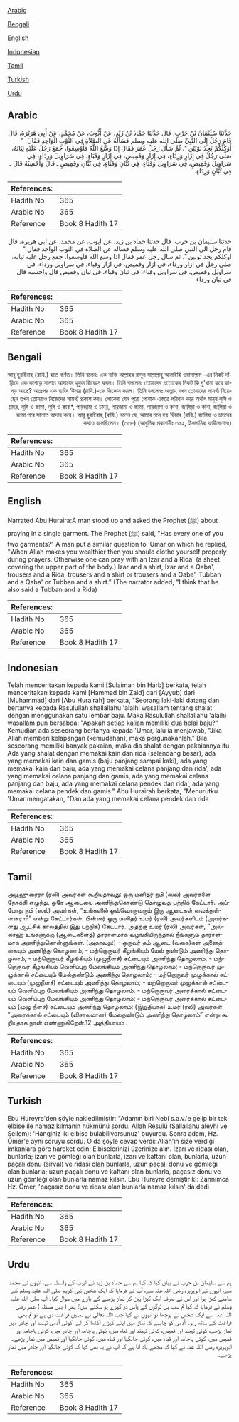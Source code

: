 [Arabic](#arabic)

[Bengali](#bengali)

[English](#english)

[Indonesian](#indonesian)

[Tamil](#tamil)

[Turkish](#turkish)

[Urdu](#urdu)

## Arabic


<div dir="rtl" lang="ar" style={{fontSize:'larger',backgroundColor:'#f8f9fa',padding:20}}>
حَدَّثَنَا سُلَيْمَانُ بْنُ حَرْبٍ، قَالَ حَدَّثَنَا حَمَّادُ بْنُ زَيْدٍ، عَنْ أَيُّوبَ، عَنْ مُحَمَّدٍ، عَنْ أَبِي هُرَيْرَةَ، قَالَ قَامَ رَجُلٌ إِلَى النَّبِيِّ صلى الله عليه وسلم فَسَأَلَهُ عَنِ الصَّلاَةِ فِي الثَّوْبِ الْوَاحِدِ فَقَالَ ‏ "‏ أَوَكُلُّكُمْ يَجِدُ ثَوْبَيْنِ ‏"‏‏.‏ ثُمَّ سَأَلَ رَجُلٌ عُمَرَ فَقَالَ إِذَا وَسَّعَ اللَّهُ فَأَوْسِعُوا، جَمَعَ رَجُلٌ عَلَيْهِ ثِيَابَهُ، صَلَّى رَجُلٌ فِي إِزَارٍ وَرِدَاءٍ، فِي إِزَارٍ وَقَمِيصٍ، فِي إِزَارٍ وَقَبَاءٍ، فِي سَرَاوِيلَ وَرِدَاءٍ، فِي سَرَاوِيلَ وَقَمِيصٍ، فِي سَرَاوِيلَ وَقَبَاءٍ، فِي تُبَّانٍ وَقَبَاءٍ، فِي تُبَّانٍ وَقَمِيصٍ ـ قَالَ وَأَحْسِبُهُ قَالَ ـ فِي تُبَّانٍ وَرِدَاءٍ‏.‏
</div>
<div style={{backgroundColor:'#f8f9fa',padding:20, marginBottom: 10}}><table> <thead> <tr> <th>References:</th> <th></th> </tr> </thead> <tbody><tr><td>Hadith No</td><td>365</td></tr><tr><td>Arabic No</td><td>365</td></tr><tr><td>Reference</td><td>Book 8 Hadith 17</td></tr></tbody></table></div>


<div dir="rtl" lang="ar" style={{fontSize:'larger',backgroundColor:'#f8f9fa',padding:20}}>
حدثنا سليمان بن حرب، قال حدثنا حماد بن زيد، عن ايوب، عن محمد، عن ابي هريرة، قال قام رجل الى النبي صلى الله عليه وسلم فساله عن الصلاة في الثوب الواحد فقال " اوكلكم يجد ثوبين ". ثم سال رجل عمر فقال اذا وسع الله فاوسعوا، جمع رجل عليه ثيابه، صلى رجل في ازار ورداء، في ازار وقميص، في ازار وقباء، في سراويل ورداء، في سراويل وقميص، في سراويل وقباء، في تبان وقباء، في تبان وقميص قال واحسبه قال في تبان ورداء
</div>
<div style={{backgroundColor:'#f8f9fa',padding:20, marginBottom: 10}}><table> <thead> <tr> <th>References:</th> <th></th> </tr> </thead> <tbody><tr><td>Hadith No</td><td>365</td></tr><tr><td>Arabic No</td><td>365</td></tr><tr><td>Reference</td><td>Book 8 Hadith 17</td></tr></tbody></table></div>

## Bengali


<div dir="rtl" lang="bn" style={{fontSize:'larger',backgroundColor:'#f8f9fa',padding:20}}>
আবূ হুরাইরাহ্ (রাযি.) হতে বর্ণিত। তিনি বলেনঃ এক ব্যক্তি আল্লাহর রাসূল সাল্লাল্লাহু আলাইহি ওয়াসাল্লাম -এর নিকট দাঁড়িয়ে এক কাপড়ে সালাত আদায়ের হুকুম জিজ্ঞেস করল। তিনি বললেনঃ তোমাদের প্রত্যেকের নিকট কি দু’খানা করে কাপড় আছে? অতঃপর এক ব্যক্তি ‘উমার (রাযি.)-কে জিজ্ঞেস করল। তিনি বললেনঃ আল্লাহ যখন তোমাদের সামর্থ্য দিয়েছেন তখন তোমরাও নিজেদের সামর্থ্য প্রকাশ কর। লোকেরা যেন পুরো পোশাক একত্রে পরিধান করে অর্থাৎ মানুষ লুঙ্গি ও চাদর, লুঙ্গি ও জামা, লুঙ্গি ও কাবা*, পায়জামা ও চাদর, পায়জামা ও জামা, পায়জামা ও কাবা, জাঙ্গিয়া ও কাবা, জাঙ্গিয়া ও জামা পরে সালাত আদায় করে। আবূ হুরাইরাহ্ (রাযি.) বলেন যে, আমার মনে হয় ‘উমার (রাযি.) জাঙ্গিয়া ও চাদরের কথাও বলেছিলেন। (৩৫৮) (আধুনিক প্রকাশনীঃ ৩৫২, ইসলামিক ফাউন্ডেশনঃ)
</div>
<div style={{backgroundColor:'#f8f9fa',padding:20, marginBottom: 10}}><table> <thead> <tr> <th>References:</th> <th></th> </tr> </thead> <tbody><tr><td>Hadith No</td><td>365</td></tr><tr><td>Arabic No</td><td>365</td></tr><tr><td>Reference</td><td>Book 8 Hadith 17</td></tr></tbody></table></div>

## English


<div dir="ltr" lang="en" style={{fontSize:'larger',backgroundColor:'#f8f9fa',padding:20}}>
Narrated Abu Huraira:A man stood up and asked the Prophet (ﷺ) about praying in a single garment. The Prophet (ﷺ) said, "Has every one of you two garments?" A man put a similar question to 'Umar on which he replied, "When Allah makes you wealthier then you should clothe yourself properly during prayers. Otherwise one can pray with an Izar and a Rida' (a sheet covering the upper part of the body.) Izar and a shirt, Izar and a Qaba', trousers and a Rida, trousers and a shirt or trousers and a Qaba', Tubban and a Qaba' or Tubban and a shirt." (The narrator added, "I think that he also said a Tubban and a Rida)
</div>
<div style={{backgroundColor:'#f8f9fa',padding:20, marginBottom: 10}}><table> <thead> <tr> <th>References:</th> <th></th> </tr> </thead> <tbody><tr><td>Hadith No</td><td>365</td></tr><tr><td>Arabic No</td><td>365</td></tr><tr><td>Reference</td><td>Book 8 Hadith 17</td></tr></tbody></table></div>

## Indonesian


<div dir="ltr" lang="id" style={{fontSize:'larger',backgroundColor:'#f8f9fa',padding:20}}>
Telah menceritakan kepada kami [Sulaiman bin Harb] berkata, telah menceritakan kepada kami [Hammad bin Zaid] dari [Ayyub] dari [Muhammad] dari [Abu Hurairah] berkata, "Seorang laki-laki datang dan bertanya kepada Rasulullah shallallahu 'alaihi wasallam tentang shalat dengan menggunakan satu lembar baju. Maka Rasulullah shallallahu 'alaihi wasallam pun bersabda: "Apakah setiap kalian memiliki dua helai baju?" Kemudian ada seseorang bertanya kepada 'Umar, lalu ia menjawab, "Jika Allah memberi kelapangan (kemudahan), maka pergunakanlah." Bila seseorang memiliki banyak pakaian, maka dia shalat dengan pakaiannya itu. Ada yang shalat dengan memakai kain dan rida (selendang besar), ada yang memakai kain dan gamis (baju panjang sampai kaki), ada yang memakai kain dan baju, ada yang memakai celana panjang dan rida', ada yang memakai celana panjang dan gamis, ada yang memakai celana panjang dan baju, ada yang memakai celana pendek dan rida', ada yang memakai celana pendek dan gamis." Abu Hurairah berkata, "Menurutku 'Umar mengatakan, "Dan ada yang memakai celana pendek dan rida
</div>
<div style={{backgroundColor:'#f8f9fa',padding:20, marginBottom: 10}}><table> <thead> <tr> <th>References:</th> <th></th> </tr> </thead> <tbody><tr><td>Hadith No</td><td>365</td></tr><tr><td>Arabic No</td><td>365</td></tr><tr><td>Reference</td><td>Book 8 Hadith 17</td></tr></tbody></table></div>

## Tamil


<div dir="ltr" lang="ta" style={{fontSize:'larger',backgroundColor:'#f8f9fa',padding:20}}>
அபூஹுரைரா (ரலி) அவர்கள் கூறியதாவது: ஒரு மனிதர் நபி (ஸல்) அவர்களை நோக்கி எழுந்து, ஓரே ஆடையை அணிந்துகொண்டு தொழுவது பற்றிக் கேட்டார். அப்போது நபி (ஸல்) அவர்கள், “உங்களில் ஒவ்வொருவரும் இரு ஆடைகள் வைத்துள்ளனரா?” என்று கேட்டார்கள். பின்னர் ஒரு மனிதர் உமர் (ரலி) அவர்களிடம் (அவர்களது ஆட்சிக் காலத்தில் இது பற்றிக்) கேட்டார். அதற்கு உமர் (ரலி) அவர்கள், “அல்லாஹ் உங்களுக்கு (ஆடைகளைத்) தாராளமாக வழங்கியிருந்தால் நீங்களும் தாராளமாக அணிந்துகொள்ளுங்கள். (அதாவது:) - ஒருவர் தம் ஆடை (வகை)கள் அனைத்தையும் அணிந்து தொழலாம்; - மற்றொருவர் கீழங்கியும் மேல் துண்டும் அணிந்து தொழலாம்; - மற்றொருவர் கீழங்கியும் (முழுநீளச்) சட்டையும் அணிந்து தொழலாம்; - மற்றொருவர் கீழங்கியும் வெளிப்புற மேலங்கியும் அணிந்து தொழலாம்; - மற்றொருவர் முழுக்கால் சட்டையும் மேல்துண்டும் அணிந்து தொழலாம்; - மற்றொருவர் முழுக்கால் சட்டையும் (முழுநீளச்) சட்டையும் அணிந்து தொழலாம்; - மற்றொருவர் முழுக்கால் சட்டையும் வெளிப்புற மேலங்கியும் அணிந்து தொழலாம்; - மற்றொருவர் அரைக்கால் சட்டையும் வெளிப்புற மேலங்கியும் அணிந்து தொழலாம்; - மற்றொருவர் அரைக்கால் சட்டையும் (முழு நீளச்) சட்டையும் அணிந்து தொழலாம்; (இறுதியாக) உமர் (ரலி) அவர்கள் “அரைக்கால் சட்டையும் (விசாலமான) மேல்துண்டும் அணிந்து தொழலாம்” என்று கூறியதாக நான் எண்ணுகிறேன்.12 அத்தியாயம் :
</div>
<div style={{backgroundColor:'#f8f9fa',padding:20, marginBottom: 10}}><table> <thead> <tr> <th>References:</th> <th></th> </tr> </thead> <tbody><tr><td>Hadith No</td><td>365</td></tr><tr><td>Arabic No</td><td>365</td></tr><tr><td>Reference</td><td>Book 8 Hadith 17</td></tr></tbody></table></div>

## Turkish


<div dir="ltr" lang="tr" style={{fontSize:'larger',backgroundColor:'#f8f9fa',padding:20}}>
Ebu Hureyre'den şöyle nakledilmiştir: "Adamın biri Nebi s.a.v.'e gelip bir tek elbise ile namaz kılmanın hükmünü sordu. Allah Resulü (Sallallahu aleyhi ve Sellem): 'Hanginiz iki elbise bulabiliyorsunuz' buyurdu. Sonra adam, Hz. Ömer'e aynı soruyu sordu. O da şöyle cevap verdi: Allah'ın size verdiği imkanlara göre hareket edin: Elbiselerinizi üzerinize alın. İzarı ve ridası olan, bunlarla; izarı ve gömleği olan bunlarla, izarı ve kaftanı olan, bunlarla, uzun paçalı donu (sirval) ve ridası olan bunlarla, uzun paçalı donu ve gömleği olan bunlarla; uzun paçalı donu ve kaftanı olan bunlarla, paçasız donu ve uzun gömleği olan bunlarla namaz kılsın. Ebu Hureyre demiştir ki: Zannımca Hz. Ömer, 'paçasız donu ve ridası olan bunlarla namaz kılsın' da dedi
</div>
<div style={{backgroundColor:'#f8f9fa',padding:20, marginBottom: 10}}><table> <thead> <tr> <th>References:</th> <th></th> </tr> </thead> <tbody><tr><td>Hadith No</td><td>365</td></tr><tr><td>Arabic No</td><td>365</td></tr><tr><td>Reference</td><td>Book 8 Hadith 17</td></tr></tbody></table></div>

## Urdu


<div dir="rtl" lang="ur" style={{fontSize:'larger',backgroundColor:'#f8f9fa',padding:20}}>
ہم سے سلیمان بن حرب نے بیان کیا کہ کہا ہم سے حماد بن زید نے ایوب کے واسطہ سے، انہوں نے محمد سے، انہوں نے ابوہریرہ رضی اللہ عنہ سے، آپ نے فرمایا کہ ایک شخص نبی کریم صلی اللہ علیہ وسلم کے سامنے کھڑا ہوا اور اس نے صرف ایک کپڑا پہن کر نماز پڑھنے کے بارے میں سوال کیا۔ آپ صلی اللہ علیہ وسلم نے فرمایا کہ کیا تم سب ہی لوگوں کے پاس دو کپڑے ہو سکتے ہیں؟ پھر ( یہی مسئلہ ) عمر رضی اللہ عنہ سے ایک شخص نے پوچھا تو انہوں نے کہا جب اللہ تعالیٰ نے تمہیں فراغت دی ہے تو تم بھی فراغت کے ساتھ رہو۔ آدمی کو چاہیے کہ نماز میں اپنے کپڑے اکٹھا کر لے، کوئی آدمی تہبند اور چادر میں نماز پڑھے، کوئی تہبند اور قمیص، کوئی تہبند اور قباء میں، کوئی پاجامہ اور چادر میں، کوئی پاجامہ اور قمیص میں، کوئی پاجامہ اور قباء میں، کوئی جانگیا اور قباء میں، کوئی جانگیا اور قمیص میں نماز پڑھے۔ ابوہریرہ رضی اللہ عنہ نے کہا کہ مجھے یاد آتا ہے کہ آپ نے یہ بھی کہا کہ کوئی جانگیا اور چادر میں نماز پڑھے۔
</div>
<div style={{backgroundColor:'#f8f9fa',padding:20, marginBottom: 10}}><table> <thead> <tr> <th>References:</th> <th></th> </tr> </thead> <tbody><tr><td>Hadith No</td><td>365</td></tr><tr><td>Arabic No</td><td>365</td></tr><tr><td>Reference</td><td>Book 8 Hadith 17</td></tr></tbody></table></div>